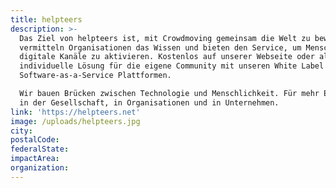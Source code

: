 ```yaml
---
title: helpteers
description: >-
  Das Ziel von helpteers ist, mit Crowdmoving gemeinsam die Welt zu bewegen. Wir
  vermitteln Organisationen das Wissen und bieten den Service, um Menschen über
  digitale Kanäle zu aktivieren. Kostenlos auf unserer Webseite oder als
  individuelle Lösung für die eigene Community mit unseren White Label
  Software-as-a-Service Plattformen.

  Wir bauen Brücken zwischen Technologie und Menschlichkeit. Für mehr Engagement
  in der Gesellschaft, in Organisationen und in Unternehmen.
link: 'https://helpteers.net'
image: /uploads/helpteers.jpg
city:
postalCode:
federalState:
impactArea:
organization:
---
```



